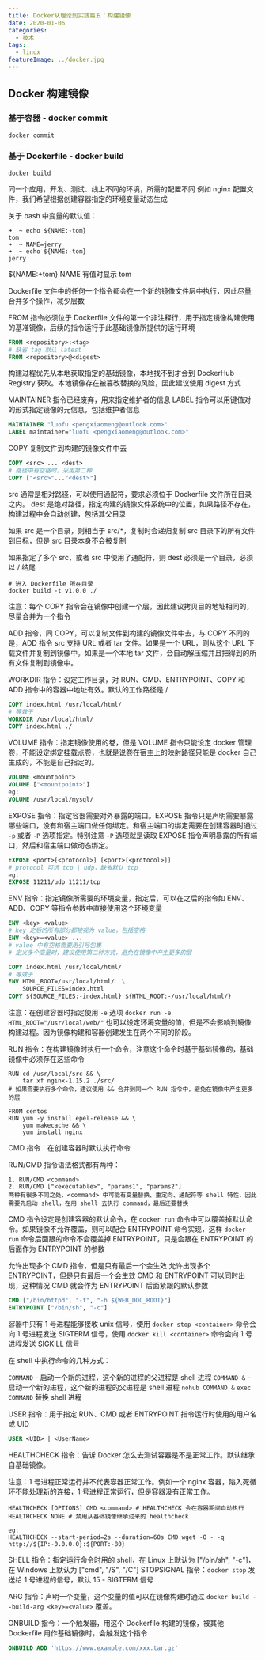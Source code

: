```yaml
---
title: Docker从理论到实践篇五：构建镜像
date: 2020-01-06
categories:
  - 技术
tags:
  - linux
featureImage: ../docker.jpg
---
```


## Docker 构建镜像

### 基于容器 - docker commit

```shell
docker commit
```

### 基于 Dockerfile - docker build

```shell
docker build
```

同一个应用，开发、测试、线上不同的环境，所需的配置不同
例如 nginx 配置文件，我们希望根据创建容器指定的环境变量动态生成

关于 bash 中变量的默认值：

```shell
➜  ~ echo ${NAME:-tom}
tom
➜  ~ NAME=jerry
➜  ~ echo ${NAME:-tom}
jerry
```

${NAME:+tom} NAME 有值时显示 tom

Dockerfile 文件中的任何一个指令都会在一个新的镜像文件层中执行，因此尽量合并多个操作，减少层数

FROM 指令必须位于 Dockerfile 文件的第一个非注释行，用于指定镜像构建使用的基准镜像，后续的指令运行于此基础镜像所提供的运行环境

```dockerfile
FROM <repository>:<tag>
# 缺省 tag 默认 latest
FROM <repository>@<digest>
```

构建过程优先从本地获取指定的基础镜像，本地找不到才会到 DockerHub Registry 获取。本地镜像存在被篡改替换的风险，因此建议使用 digest 方式

MAINTAINER 指令已经废弃，用来指定维护者的信息
LABEL 指令可以用键值对的形式指定镜像的元信息，包括维护者信息

```dockerfile
MAINTAINER "luofu <pengxiaomeng@outlook.com>"
LABEL maintainer="luofu <pengxiaomeng@outlook.com>"
```

COPY 复制文件到构建的镜像文件中去

```dockerfile
COPY <src> ... <dest>
# 路径中有空格时，采用第二种
COPY ["<src>"..."<dest>"]
```

src 通常是相对路径，可以使用通配符，要求必须位于 Dockerfile 文件所在目录之内。
dest 是绝对路径，指定构建的镜像文件系统中的位置，如果路径不存在，构建过程中会自动创建，包括其父目录

如果 src 是一个目录，则相当于 src/*，复制时会递归复制 src 目录下的所有文件到目标，但是 src 目录本身不会被复制

如果指定了多个 src，或者 src 中使用了通配符，则 dest 必须是一个目录，必须以 / 结尾

```shell
# 进入 Dockerfile 所在目录
docker build -t v1.0.0 ./
```

注意：每个 COPY 指令会在镜像中创建一个层，因此建议拷贝目的地址相同的，尽量合并为一个指令

ADD 指令，同 COPY，可以复制文件到构建的镜像文件中去，与 COPY 不同的是，ADD 指令 src 支持 URL 或者 tar 文件。如果是一个 URL，则从这个 URL 下载文件并复制到镜像中。如果是一个本地 tar 文件，会自动解压缩并且把得到的所有文件复制到镜像中。

WORKDIR 指令：设定工作目录，对 RUN、CMD、ENTRYPOINT、COPY 和 ADD 指令中的容器中地址有效。默认的工作路径是 /

```dockerfile
COPY index.html /usr/local/html/
# 等效于
WORKDIR /usr/local/html/
COPY index.html ./
```

VOLUME 指令：指定镜像使用的卷，但是 VOLUME 指令只能设定 docker 管理卷，不能设定绑定挂载点卷，也就是说卷在宿主上的映射路径只能是 docker 自己生成的，不能是自己指定的。

```dockerfile
VOLUME <mountpoint>
VOLUME ["<mountpoint>"]
eg:
VOLUME /usr/local/mysql/
```

EXPOSE 指令：指定容器需要对外暴露的端口。EXPOSE 指令只是声明需要暴露哪些端口，没有和宿主端口做任何绑定。和宿主端口的绑定需要在创建容器时通过 `-p` 或者 `-P` 选项指定。特别注意 `-P` 选项就是读取 EXPOSE 指令声明暴露的所有端口，然后和宿主端口做动态绑定。

```dockerfile
EXPOSE <port>[<protocol>] [<port>[<protocol>]]
# protocol 可选 tcp | udp，缺省默认 tcp
eg:
EXPOSE 11211/udp 11211/tcp
```

ENV 指令：指定镜像所需要的环境变量，指定后，可以在之后的指令如 ENV、ADD、COPY 等指令参数中直接使用这个环境变量

```dockerfile
ENV <key> <value>
# key 之后的所有部分都被视为 value，包括空格
ENV <key>=<value> ...
# value 中有空格需要用引号包裹
# 定义多个变量时，建议使用第二种方式，避免在镜像中产生更多的层
```

```dockerfile
COPY index.html /usr/local/html/
# 等效于
ENV HTML_ROOT=/usr/local/html/  \
    SOURCE_FILES=index.html
COPY ${SOURCE_FILES:-index.html} ${HTML_ROOT:-/usr/local/html/}
```

注意：在创建容器时指定使用 `-e` 选项 `docker run -e HTML_ROOT="/usr/local/web/"` 也可以设定环境变量的值，但是不会影响到镜像构建过程。因为镜像构建和容器创建发生在两个不同的阶段。

RUN 指令：在构建镜像时执行一个命令，注意这个命令时基于基础镜像的，基础镜像中必须存在这些命令

```shell
RUN cd /usr/local/src && \
    tar xf nginx-1.15.2 ./src/
# 如果需要执行多个命令，建议使用 && 合并到同一个 RUN 指令中，避免在镜像中产生更多的层
```

```shell
FROM centos
RUN yum -y install epel-release && \
    yum makecache && \
    yum install nginx
```

CMD 指令：在创建容器时默认执行命令

RUN/CMD 指令语法格式都有两种：

```shell
1. RUN/CMD <command>
2. RUN/CMD ["<executable>", "params1", "params2"]
两种有很多不同之处，<command> 中可能有变量替换、重定向、通配符等 shell 特性，因此需要先启动 shell，在用 shell 去执行 command，最后还要替换
```

CMD 指令设定是创建容器的默认命令，在 `docker run` 命令中可以覆盖掉默认命令。如果镜像不允许覆盖，则可以配合 ENTRYPOINT 命令实现，这样 `docker run` 命令后面跟的命令不会覆盖掉 ENTRYPOINT，只是会跟在 ENTRYPOINT 的后面作为 ENTRYPOINT 的参数


允许出现多个 CMD 指令，但是只有最后一个会生效
允许出现多个 ENTRYPOINT，但是只有最后一个会生效
CMD 和 ENTRYPOINT 可以同时出现，这种情况 CMD 就会作为 ENTRYPOINT 后面紧跟的默认参数

```dockerfile
CMD ["/bin/httpd", "-f", "-h ${WEB_DOC_ROOT}"]
ENTRYPOINT ["/bin/sh", "-c"]
```

容器中只有 1 号进程能够接收 unix 信号，使用 `docker stop <container>` 命令会向 1 号进程发送 SIGTERM 信号，使用 `docker kill <container>` 命令会向 1 号进程发送 SIGKILL 信号

在 shell 中执行命令的几种方式：

`COMMAND` - 启动一个新的进程，这个新的进程的父进程是 shell 进程
`COMMAND &` - 启动一个新的进程，这个新的进程的父进程是 shell 进程
`nohub COMMAND &`
`exec COMMAND` 替换 shell 进程

USER 指令：用于指定 RUN、CMD 或者 ENTRYPOINT 指令运行时使用的用户名或 UID

```dockerfile
USER <UID> | <UserName>
```

HEALTHCHECK 指令：告诉 Docker 怎么去测试容器是不是正常工作。默认继承自基础镜像。

注意：1 号进程正常运行并不代表容器正常工作。例如一个 nginx 容器，陷入死循环不能处理新的连接，1 号进程正常运行，但是容器没有正常工作。

```
HEALTHCHECK [OPTIONS] CMD <command> # HEALTHCHECK 会在容器期间自动执行
HEALTHCHECK NONE # 禁用从基础镜像继承过来的 healthcheck

eg:
HEALTHCHECK --start-period=2s --duration=60s CMD wget -O - -q http://${IP:-0.0.0.0}:${PORT:-80}
```

SHELL 指令：指定运行命令时用的 shell，在 Linux 上默认为 ["/bin/sh", "-c"]，在 Windows 上默认为 ["cmd", "/S", "/C"]
STOPSIGNAL 指令：`docker stop` 发送给 1 号进程的信号，默认 15 - SIGTERM 信号

ARG 指令：声明一个变量，这个变量的值可以在镜像构建时通过 `docker build --build-arg <key>=<value>` 覆盖。

ONBUILD 指令：一个触发器，用这个 Dockerfile 构建的镜像，被其他 Dockerfile 用作基础镜像时，会触发这个指令

```dockerfile
ONBUILD ADD 'https://www.example.com/xxx.tar.gz'
```